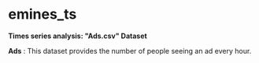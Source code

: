 # emines_ts
 
 **Times series analysis: "Ads.csv" Dataset**

**Ads** : This dataset provides the number of people seeing an ad every hour.

